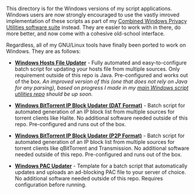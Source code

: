 This directory is for the Windows versions of my script applications. Windows users are now strongly encouraged to use the vastly imroved implementation of these scripts as part of my [Combined Windows Privacy Utilities software suite](https://github.com/bongochong/CWP-Utilities) instead. They are easier to work with in there, do more better, and now come with a cohesive old-school interface.

Regardless, all of my GNU/Linux tools have finally been ported to work on Windows. They are as follows:

+ [**Windows Hosts File Updater**](/WindowsUtils/WinHostsUpdater/) - Fully automated and easy-to-configure batch script for updating your hosts file from multiple sources. Only requirement outside of this repo is Java. Pre-configured and works out of the box. *An improved version of this (one that does not rely on Java for any parsing), based on progress I made in my [main Windows script utilities repo](https://github.com/bongochong/CWP-Utilities) should be up soon.*

* [**Windows BitTorrent IP Block Updater (DAT Format)**](/WindowsUtils/WinIPBlockDAT/) - Batch script for automated generation of an IP block list from multiple sources for torrent clients like Halite. No additional software needed outside of this repo. Pre-configured and runs out of the box.

- [**Windows BitTorrent IP Block Updater (P2P Format)**](/WindowsUtils/WinIPBlockP2P/) - Batch script for automated generation of an IP block list from multiple sources for torrent clients like qBitTorrent and Transmission. No additional software needed outside of this repo. Pre-configured and runs out of the box.

+ [**Windows PAC Updater**](/WindowsUtils/WinPACUpdater/) - Template for a batch script that automatically updates and uploads an ad-blocking PAC file to your server of choice. No additional software needed outside of this repo. Requires configuration before running.
